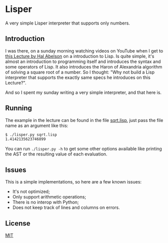 # Lisper

A very simple Lisper interpreter that supports only numbers.

## Introduction

I was there, on a sunday morning watching videos on YouTube when I get to [this Lecture by
Hal Abelson](https://youtu.be/-J_xL4IGhJA) on a introduction to Lisp. Is quite simple, it's almost an introduction to
programming itself and introduces the syntax and some operators of Lisp. It also introduces
the Haron of Alexandria algorithm of solving a square root of a number. So I thought: "Why
not build a Lisp interpreter that supports the exactly same specs he introduces on this
Lecture?".

And so I spent my sunday writing a very simple interpreter, and that here is.

## Running

The example in the lecture can be found in the file [sqrt.lisp](./sqrt.lisp), just pass the file name
as an argument like this:

```sh
$ ./lisper.py sqrt.lisp
1.4142135623746899
```

You can run `./lisper.py -h` to get some other options available like printing the AST or the
resulting value of each evaluation.

## Issues

This is a simple implementations, so here are a few known issues:

* It's not optimized;
* Only support arithmetic operations;
* There is no interop with Python;
* Does not keep track of lines and columns on errors.

## License

[MIT](./LICENSE)